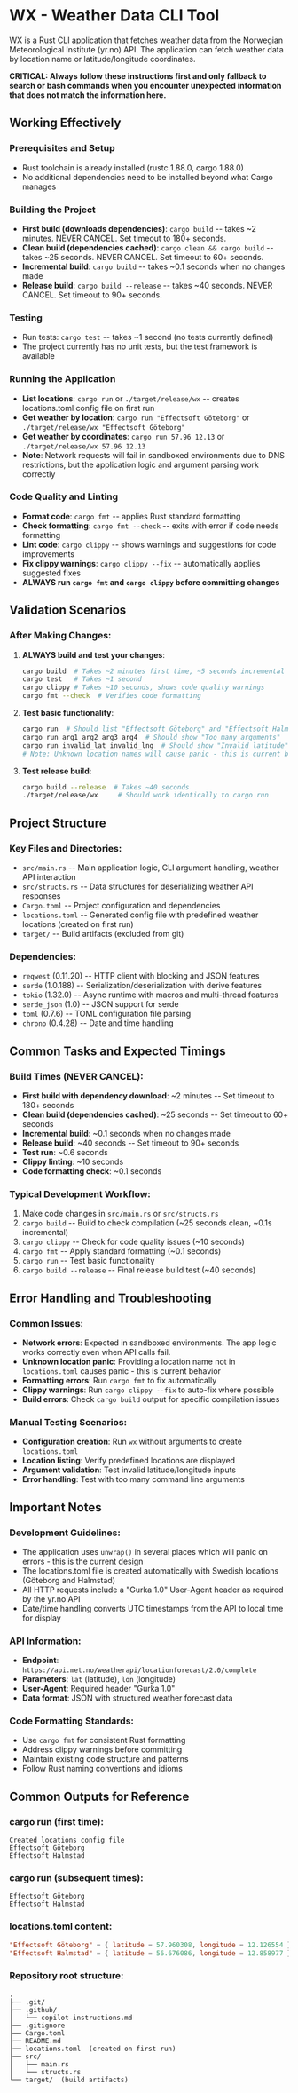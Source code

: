 # WX - Weather Data CLI Tool

WX is a Rust CLI application that fetches weather data from the Norwegian Meteorological Institute (yr.no) API. The application can fetch weather data by location name or latitude/longitude coordinates.

**CRITICAL: Always follow these instructions first and only fallback to search or bash commands when you encounter unexpected information that does not match the information here.**

## Working Effectively

### Prerequisites and Setup
- Rust toolchain is already installed (rustc 1.88.0, cargo 1.88.0)
- No additional dependencies need to be installed beyond what Cargo manages

### Building the Project
- **First build (downloads dependencies)**: `cargo build` -- takes ~2 minutes. NEVER CANCEL. Set timeout to 180+ seconds.
- **Clean build (dependencies cached)**: `cargo clean && cargo build` -- takes ~25 seconds. NEVER CANCEL. Set timeout to 60+ seconds.
- **Incremental build**: `cargo build` -- takes ~0.1 seconds when no changes made
- **Release build**: `cargo build --release` -- takes ~40 seconds. NEVER CANCEL. Set timeout to 90+ seconds.

### Testing
- Run tests: `cargo test` -- takes ~1 second (no tests currently defined)
- The project currently has no unit tests, but the test framework is available

### Running the Application
- **List locations**: `cargo run` or `./target/release/wx` -- creates locations.toml config file on first run
- **Get weather by location**: `cargo run "Effectsoft Göteborg"` or `./target/release/wx "Effectsoft Göteborg"`
- **Get weather by coordinates**: `cargo run 57.96 12.13` or `./target/release/wx 57.96 12.13`
- **Note**: Network requests will fail in sandboxed environments due to DNS restrictions, but the application logic and argument parsing work correctly

### Code Quality and Linting
- **Format code**: `cargo fmt` -- applies Rust standard formatting
- **Check formatting**: `cargo fmt --check` -- exits with error if code needs formatting
- **Lint code**: `cargo clippy` -- shows warnings and suggestions for code improvements
- **Fix clippy warnings**: `cargo clippy --fix` -- automatically applies suggested fixes
- **ALWAYS run `cargo fmt` and `cargo clippy` before committing changes**

## Validation Scenarios

### After Making Changes:
1. **ALWAYS build and test your changes**:
   ```bash
   cargo build  # Takes ~2 minutes first time, ~5 seconds incremental
   cargo test   # Takes ~1 second
   cargo clippy # Takes ~10 seconds, shows code quality warnings
   cargo fmt --check  # Verifies code formatting
   ```

2. **Test basic functionality**:
   ```bash
   cargo run  # Should list "Effectsoft Göteborg" and "Effectsoft Halmstad"
   cargo run arg1 arg2 arg3 arg4  # Should show "Too many arguments"
   cargo run invalid_lat invalid_lng  # Should show "Invalid latitude" error
   # Note: Unknown location names will cause panic - this is current behavior
   ```

3. **Test release build**:
   ```bash
   cargo build --release  # Takes ~40 seconds
   ./target/release/wx     # Should work identically to cargo run
   ```

## Project Structure

### Key Files and Directories:
- `src/main.rs` -- Main application logic, CLI argument handling, weather API interaction
- `src/structs.rs` -- Data structures for deserializing weather API responses
- `Cargo.toml` -- Project configuration and dependencies
- `locations.toml` -- Generated config file with predefined weather locations (created on first run)
- `target/` -- Build artifacts (excluded from git)

### Dependencies:
- `reqwest` (0.11.20) -- HTTP client with blocking and JSON features
- `serde` (1.0.188) -- Serialization/deserialization with derive features  
- `tokio` (1.32.0) -- Async runtime with macros and multi-thread features
- `serde_json` (1.0) -- JSON support for serde
- `toml` (0.7.6) -- TOML configuration file parsing
- `chrono` (0.4.28) -- Date and time handling

## Common Tasks and Expected Timings

### Build Times (NEVER CANCEL):
- **First build with dependency download**: ~2 minutes -- Set timeout to 180+ seconds
- **Clean build (dependencies cached)**: ~25 seconds -- Set timeout to 60+ seconds
- **Incremental build**: ~0.1 seconds when no changes made
- **Release build**: ~40 seconds -- Set timeout to 90+ seconds  
- **Test run**: ~0.6 seconds
- **Clippy linting**: ~10 seconds
- **Code formatting check**: ~0.1 seconds

### Typical Development Workflow:
1. Make code changes in `src/main.rs` or `src/structs.rs`
2. `cargo build` -- Build to check compilation (~25 seconds clean, ~0.1s incremental)
3. `cargo clippy` -- Check for code quality issues (~10 seconds)
4. `cargo fmt` -- Apply standard formatting (~0.1 seconds)
5. `cargo run` -- Test basic functionality
6. `cargo build --release` -- Final release build test (~40 seconds)

## Error Handling and Troubleshooting

### Common Issues:
- **Network errors**: Expected in sandboxed environments. The app logic works correctly even when API calls fail.
- **Unknown location panic**: Providing a location name not in `locations.toml` causes panic - this is current behavior
- **Formatting errors**: Run `cargo fmt` to fix automatically
- **Clippy warnings**: Run `cargo clippy --fix` to auto-fix where possible
- **Build errors**: Check `cargo build` output for specific compilation issues

### Manual Testing Scenarios:
- **Configuration creation**: Run `wx` without arguments to create `locations.toml`
- **Location listing**: Verify predefined locations are displayed
- **Argument validation**: Test invalid latitude/longitude inputs
- **Error handling**: Test with too many command line arguments

## Important Notes

### Development Guidelines:
- The application uses `unwrap()` in several places which will panic on errors - this is the current design
- The locations.toml file is created automatically with Swedish locations (Göteborg and Halmstad)
- All HTTP requests include a "Gurka 1.0" User-Agent header as required by the yr.no API
- Date/time handling converts UTC timestamps from the API to local time for display

### API Information:
- **Endpoint**: `https://api.met.no/weatherapi/locationforecast/2.0/complete`
- **Parameters**: `lat` (latitude), `lon` (longitude)
- **User-Agent**: Required header "Gurka 1.0"
- **Data format**: JSON with structured weather forecast data

### Code Formatting Standards:
- Use `cargo fmt` for consistent Rust formatting
- Address clippy warnings before committing
- Maintain existing code structure and patterns
- Follow Rust naming conventions and idioms

## Common Outputs for Reference

### cargo run (first time):
```
Created locations config file
Effectsoft Göteborg
Effectsoft Halmstad
```

### cargo run (subsequent times):
```
Effectsoft Göteborg
Effectsoft Halmstad
```

### locations.toml content:
```toml
"Effectsoft Göteborg" = { latitude = 57.960308, longitude = 12.126554 }
"Effectsoft Halmstad" = { latitude = 56.676086, longitude = 12.858977 }
```

### Repository root structure:
```
.
├── .git/
├── .github/
│   └── copilot-instructions.md
├── .gitignore
├── Cargo.toml
├── README.md
├── locations.toml  (created on first run)
├── src/
│   ├── main.rs
│   └── structs.rs
└── target/  (build artifacts)
```